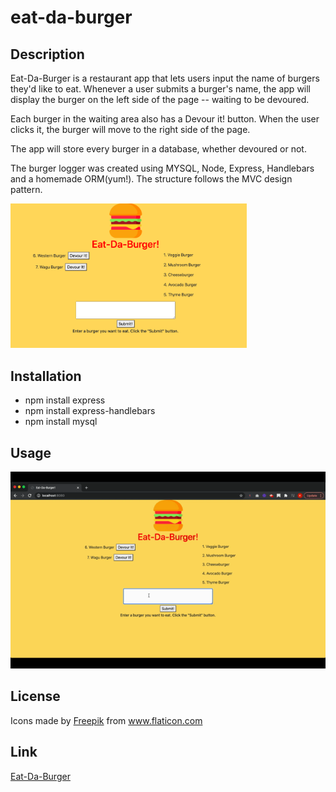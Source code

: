 # eat-da-burger

## Description 

Eat-Da-Burger is a restaurant app that lets users input the name of burgers they'd like to eat. Whenever a user submits a burger's name, the app will display the burger on the left side of the page -- waiting to be devoured.


Each burger in the waiting area also has a Devour it! button. When the user clicks it, the burger will move to the right side of the page.


The app will store every burger in a database, whether devoured or not.

The burger logger was created using MYSQL, Node, Express, Handlebars and a homemade ORM(yum!). The structure follows the MVC design pattern.


<img src="public/assets/img/homepage.png" alt="Eat-Da-Burger App" width=75%>



## Installation

* npm install express
* npm install express-handlebars
* npm install mysql

## Usage

![App](public/assets/img/app.gif)

## License

<div>Icons made by <a href="https://www.freepik.com" title="Freepik">Freepik</a> from <a href="https://www.flaticon.com/" title="Flaticon">www.flaticon.com</a></div>

## Link
[Eat-Da-Burger](https://lets-eat-a-burger.herokuapp.com/)

